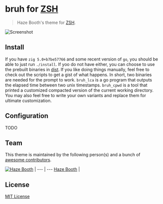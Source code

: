 # bruh for [ZSH](http://zsh.org)

>  Haze Booth's theme for [ZSH](http://zsh.org).

![Screenshot](https://haze.cool/static/bruh_preview.png)

## Install

If you have `zig 5.0+b7be57766` and some recent version of `go`, you should be able to just run `./install`.
If yoo do not have either, you can choose to use the prebuilt binaries in [dist](https://github.com/haze/bruh/blob/master/dist).
If you like doing things manually, feel free to check out the scripts to get a gist of what happens. In short, two binaries are needed for the prompt to work. `bruh_lca` is a go program that outputs the elapsed time between two unix timestamps. `bruh_cpwd` is a tool that printed a customized compacted version of the current working directory. You may also feel free to write your own variants and replace them for ultimate customization.

## Configuration

TODO

## Team

This theme is maintained by the following person(s) and a bunch of [awesome contributors](https://github.com/haze/bruh/graphs/contributors).

[![Haze Booth](https://avatars3.githubusercontent.com/u/15584994?s=460&v=4)](https://github.com/haze) |
--- | ---
[Haze Booth](https://github.com/haze) |

## License

[MIT License](./LICENSE)
